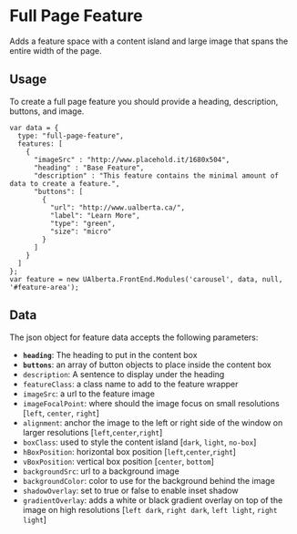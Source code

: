 # Full Page Feature

Adds a feature space with a content island and large image that spans the entire width of the page.

## Usage

To create a full page feature you should provide a heading, description, buttons, and image.

    var data = {
      type: "full-page-feature",
      features: [
        {
          "imageSrc" : "http://www.placehold.it/1680x504",
          "heading" : "Base Feature",
          "description" : "This feature contains the minimal amount of data to create a feature.",
          "buttons": [
            {
              "url": "http://www.ualberta.ca/",
              "label": "Learn More",
              "type": "green",
              "size": "micro"
            }
          ]            
        }
      ]
    };
    var feature = new UAlberta.FrontEnd.Modules('carousel', data, null, '#feature-area');


## Data

The json object for feature data accepts the following parameters:

  - **`heading`**: The heading to put in the content box
  - **`buttons`**: an array of button objects to place inside the content box
  - `description`: A sentence to display under the heading
  - `featureClass`: a class name to add to the feature wrapper
  - `imageSrc`: a url to the feature image
  - `imageFocalPoint`: where should the image focus on small resolutions [`left`, `center`, `right`]
  - `alignment`: anchor the image to the left or right side of the window on larger resolutions [`left`,`center`,`right`]
  - `boxClass`: used to style the content island [`dark`, `light`, `no-box`]
  - `hBoxPosition`: horizontal box position [`left`,`center`,`right`]
  - `vBoxPosition`: vertical box position [`center`, `bottom`]
  - `backgroundSrc`: url to a background image
  - `backgroundColor`: color to use for the background behind the image
  - `shadowOverlay`: set to true or false to enable inset shadow
  - `gradientOverlay`: adds a white or black gradient overlay on top of the image on high resolutions [`left dark`, `right dark`, `left light`, `right light`]
